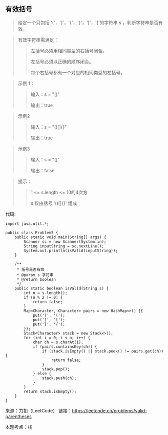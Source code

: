 ## 有效括号 

> 给定一个只包括 '('，')'，'{'，'}'，'['，']'的字符串 s ，判断字符串是否有效。

> 有效字符串需满足：
>
>> 左括号必须用相同类型的右括号闭合。
>> 
>> 左括号必须以正确的顺序闭合。
>> 
>> 每个右括号都有一个对应的相同类型的左括号。

> 示例 1：
>> 输入：s = "()"
>> 
>> 输出：true

> 示例2
>> 输入：s = "()[]{}"
>> 
>>输出：true

> 示例3
>> 输入：s = "(]"
>> 
>> 输出：false

> 提示：
>> 1 <= s.length <= 10的4次方
>> 
>> s 仅由括号 '()[]{}' 组成

代码:
```
import java.util.*;

public class Problem5 {
    public static void main(String[] args) {
        Scanner sc = new Scanner(System.in);
        String inputString = sc.nextLine();
        System.out.println(isValid(inputString));
    }

    /**
     * 括号是否有效
     * @param s 字符串
     * @return boolean
     */
    public static boolean isValid(String s) {
        int n = s.length();
        if (n % 2 != 0) {
            return false;
        }
        Map<Character, Character> pairs = new HashMap<>() {{
            put(')', '(');
            put(']', '[');
            put('}', '{');
        }};
        Stack<Character> stack = new Stack<>();
        for (int i = 0; i < n; i++) {
            char ch = s.charAt(i);
            if (pairs.containsKey(ch)) {
                if (stack.isEmpty() || stack.peek() != pairs.get(ch)) {
                    return false;
                }
                stack.pop();
            } else {
                stack.push(ch);
            }
        }
        return stack.isEmpty();
    }
}
```
来源：力扣（LeetCode）
链接：https://leetcode.cn/problems/valid-parentheses

本题考点：栈
